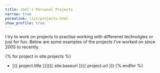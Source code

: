 ```yaml
---
title: Joel's Personal Projects
narrow: true
permalink: list/projects.html
show_profile: true
---
```


I try to work on projects to practise working with differenet technolgies or just for fun. Below are some examples of the projects I've worked on since 2005 to recently.

{% for project in site.projects %}
- [{{ project.title }}]({{ site.baseurl }}{{ project.url }})
{% endfor %}
